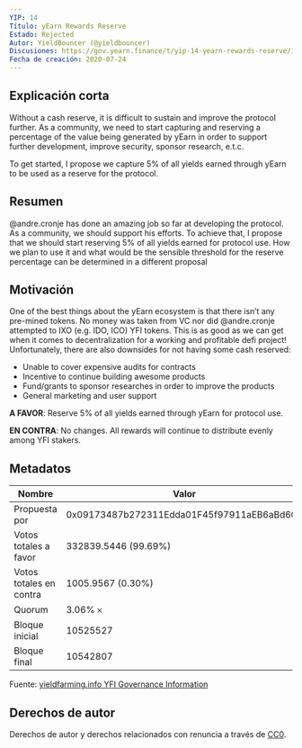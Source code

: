 ```yaml
---
YIP: 14
Título: yEarn Rewards Reserve
Estado: Rejected
Autor: YieldBouncer (@yieldbouncer)
Discusiones: https://gov.yearn.finance/t/yip-14-yearn-rewards-reserve/136
Fecha de creación: 2020-07-24
---
```


## Explicación corta
Without a cash reserve, it is difficult to sustain and improve the protocol further. As a community, we need to start capturing and reserving a percentage of the value being generated by yEarn in order to support further development, improve security, sponsor research, e.t.c.

To get started, I propose we capture 5% of all yields earned through yEarn to be used as a reserve for the protocol.

## Resumen
@andre.cronje has done an amazing job so far at developing the protocol. As a community, we should support his efforts. To achieve that, I propose that we should start reserving 5% of all yields earned for protocol use. How we plan to use it and what would be the sensible threshold for the reserve percentage can be determined in a different proposal

## Motivación
One of the best things about the yEarn ecosystem is that there isn’t any pre-mined tokens. No money was taken from VC nor did @andre.cronje attempted to IXO (e.g. IDO, ICO) YFI tokens. This is as good as we can get when it comes to decentralization for a working and profitable defi project! Unfortunately, there are also downsides for not having some cash reserved:

- Unable to cover expensive audits for contracts
- Incentive to continue building awesome products
- Fund/grants to sponsor researches in order to improve the products
- General marketing and user support

**A FAVOR**: Reserve 5% of all yields earned through yEarn for protocol use.

**EN CONTRA**: No changes. All rewards will continue to distribute evenly among YFI stakers.

## Metadatos

| Nombre                | Valor                                      |
|---------------------|--------------------------------------------|
| Propuesta por         | 0x09173487b272311Edda01F45f97911aEB6aBd602 |
| Votos totales a favor     | 332839.5446 (99.69%)                       |
| Votos totales en contra | 1005.9567 (0.30%)                          |
| Quorum              | 3.06% 𐄂                                    |
| Bloque inicial         | 10525527                                   |
| Bloque final           | 10542807                                   |

Fuente: [yieldfarming.info YFI Governance Information](https://yieldfarming.info/yearn/vote/)

## Derechos de autor
Derechos de autor y derechos relacionados con renuncia a través de [CC0](https://creativecommons.org/publicdomain/zero/1.0/).
